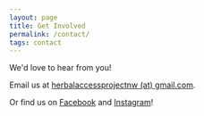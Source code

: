 ```yaml
---
layout: page
title: Get Involved
permalink: /contact/
tags: contact
---
```


We'd love to hear from you!

Email us at <a href="mailto://herbalaccessprojectnw@gmail.com">herbalaccessprojectnw (at) gmail.com</a>.

Or find us on <a href="https://facebook.com/herbalaccessproject">Facebook</a> and <a href="https://instagram.com/herbalaccessproject">Instagram</a>!
